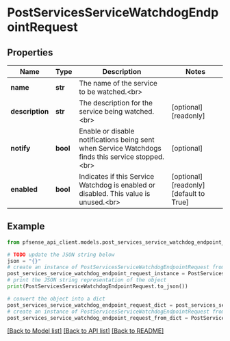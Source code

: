 # PostServicesServiceWatchdogEndpointRequest


## Properties

Name | Type | Description | Notes
------------ | ------------- | ------------- | -------------
**name** | **str** | The name of the service to be watched.&lt;br&gt; | 
**description** | **str** | The description for the service being watched.&lt;br&gt; | [optional] [readonly] 
**notify** | **bool** | Enable or disable notifications being sent when Service Watchdogs finds this service stopped.&lt;br&gt; | [optional] 
**enabled** | **bool** | Indicates if this Service Watchdog is enabled or disabled. This value is unused.&lt;br&gt; | [optional] [readonly] [default to True]

## Example

```python
from pfsense_api_client.models.post_services_service_watchdog_endpoint_request import PostServicesServiceWatchdogEndpointRequest

# TODO update the JSON string below
json = "{}"
# create an instance of PostServicesServiceWatchdogEndpointRequest from a JSON string
post_services_service_watchdog_endpoint_request_instance = PostServicesServiceWatchdogEndpointRequest.from_json(json)
# print the JSON string representation of the object
print(PostServicesServiceWatchdogEndpointRequest.to_json())

# convert the object into a dict
post_services_service_watchdog_endpoint_request_dict = post_services_service_watchdog_endpoint_request_instance.to_dict()
# create an instance of PostServicesServiceWatchdogEndpointRequest from a dict
post_services_service_watchdog_endpoint_request_from_dict = PostServicesServiceWatchdogEndpointRequest.from_dict(post_services_service_watchdog_endpoint_request_dict)
```
[[Back to Model list]](../README.md#documentation-for-models) [[Back to API list]](../README.md#documentation-for-api-endpoints) [[Back to README]](../README.md)


